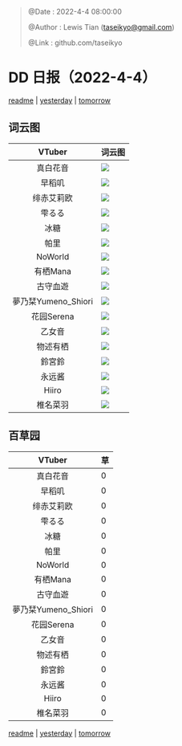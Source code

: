 > @Date    : 2022-4-4 08:00:00
>
> @Author  : Lewis Tian (taseikyo@gmail.com)
>
> @Link    : github.com/taseikyo

# DD 日报（2022-4-4）

[readme](../README.md) | [yesterday](2022-4-3.md) | [tomorrow](2022-4-5.md)

## 词云图

|VTuber|词云图|
|:-:|-|
|真白花音|![](../../images/daily/21402309_2022-4-4_purge_wordcloud.png)|
|早稻叽|![](../../images/daily/41682_2022-4-4_purge_wordcloud.png)|
|绯赤艾莉欧|![](../../images/daily/21396545_2022-4-4_purge_wordcloud.png)|
|雫るる|![](../../images/daily/21013446_2022-4-4_purge_wordcloud.png)|
|冰糖|![](../../images/daily/876396_2022-4-4_purge_wordcloud.png)|
|帕里|![](../../images/daily/4895312_2022-4-4_purge_wordcloud.png)|
|NoWorld|![](../../images/daily/21448649_2022-4-4_purge_wordcloud.png)|
|有栖Mana|![](../../images/daily/6542258_2022-4-4_purge_wordcloud.png)|
|古守血遊|![](../../images/daily/8725120_2022-4-4_purge_wordcloud.png)|
|夢乃栞Yumeno_Shiori|![](../../images/daily/14052636_2022-4-4_purge_wordcloud.png)|
|花园Serena|![](../../images/daily/14327465_2022-4-4_purge_wordcloud.png)|
|乙女音|![](../../images/daily/21320551_2022-4-4_purge_wordcloud.png)|
|物述有栖|![](../../images/daily/21449083_2022-4-4_purge_wordcloud.png)|
|鈴宮鈴|![](../../images/daily/21685677_2022-4-4_purge_wordcloud.png)|
|永远酱|![](../../images/daily/21701071_2022-4-4_purge_wordcloud.png)|
|Hiiro|![](../../images/daily/21919321_2022-4-4_purge_wordcloud.png)|
|椎名菜羽|![](../../images/daily/22347054_2022-4-4_purge_wordcloud.png)|

## 百草园

|VTuber|草|
|:-:|-|
|真白花音|0|
|早稻叽|0|
|绯赤艾莉欧|0|
|雫るる|0|
|冰糖|0|
|帕里|0|
|NoWorld|0|
|有栖Mana|0|
|古守血遊|0|
|夢乃栞Yumeno_Shiori|0|
|花园Serena|0|
|乙女音|0|
|物述有栖|0|
|鈴宮鈴|0|
|永远酱|0|
|Hiiro|0|
|椎名菜羽|0|

[readme](../README.md) | [yesterday](2022-4-3.md) | [tomorrow](2022-4-5.md)
